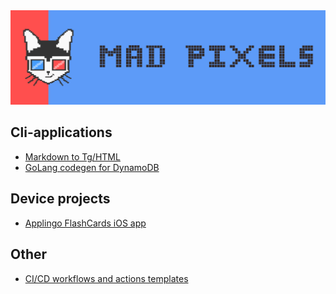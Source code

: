 <picture>
    <source media="(prefers-color-scheme: dark)" srcset="/profile/banner.png">
    <source media="(prefers-color-scheme: light)" srcset="/profile/banner.png">
    <img
        alt="MadPixels"
        src="/profile/banner.png">
</picture>

## Cli-applications
- [Markdown to Tg/HTML](https://github.com/Mad-Pixels/postify)
- [GoLang codegen for DynamoDB](https://github.com/Mad-Pixels/go-dyno)

## Device projects
- [Applingo FlashCards iOS app](https://github.com/Mad-Pixels/applingo-ios)

## Other
- [CI/CD workflows and actions templates](https://github.com/Mad-Pixels/github-workflows)

